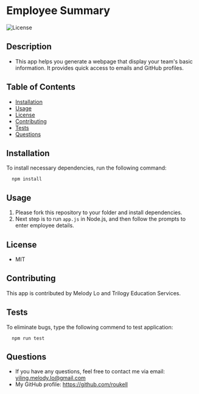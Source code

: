 # Employee Summary
  ![License](https://img.shields.io/github/license/roukell/employee_summary)

  ## Description
  * This app helps you generate a webpage that display your team's basic information. It provides quick access to emails and GitHub profiles.

  ## Table of Contents
  * [Installation](#installation)
  * [Usage](#Usage)
  * [License](#License)
  * [Contributing](#Contributing)
  * [Tests](#Tests)
  * [Questions](#Questions)

  ## Installation
  To install necessary dependencies, run the following command:

      npm install

  ## Usage
  1. Please fork this repository to your folder and install dependencies. 
  2. Next step is to run `app.js` in Node.js, and then follow the prompts to enter employee details. 

  ## License
  * MIT

  ## Contributing
  This app is contributed by Melody Lo and Trilogy Education Services.

  ## Tests
  To eliminate bugs, type the following commend to test application:

      npm run test

  ## Questions
  * If you have any questions, feel free to contact me via email: yiling.melody.lo@gmail.com
  * My GitHub profile: https://github.com/roukell